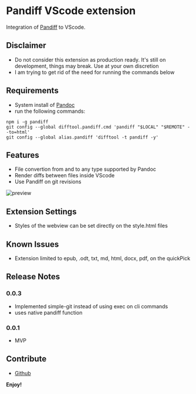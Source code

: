 # Pandiff VScode extension

Integration of [Pandiff](https://github.com/davidar/pandiff) to VScode.

## Disclaimer

- Do not consider this extension as production ready. It's still on development, things may break. Use at your own discretion
- I am trying to get rid of the need for running the commands below

## Requirements

- System install of [Pandoc](https://pandoc.org/installing.html)
- run the following commands:
```
npm i -g pandiff
git config --global difftool.pandiff.cmd 'pandiff "$LOCAL" "$REMOTE" --to=html'
git config --global alias.pandiff 'difftool -t pandiff -y'
```

## Features

- File convertion from and to any type supported by Pandoc
- Render diffs between files inside VScode
- Use Pandiff on git revisions


![preview](https://raw.githubusercontent.com/carafelix/pandiff-vscode/main/img/gateway.gif)


## Extension Settings

- Styles of the webview can be set directly on the style.html files

## Known Issues

- Extension limited to epub, .odt, txt, md, html, docx, pdf, on the quickPick


## Release Notes

### 0.0.3

- Implemented simple-git instead of using exec on cli commands
- uses native pandiff function
### 0.0.1

- MVP

## Contribute

* [Github](https://github.com/carafelix/pandiff-vscode)

**Enjoy!**

